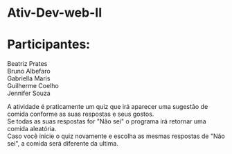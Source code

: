 # Ativ-Dev-web-II

# Participantes:

Beatriz Prates\
Bruno Albefaro\
Gabriella Maris\
Guilherme Coelho\
Jennifer Souza

A atividade é praticamente um quiz que irá aparecer uma sugestão de comida conforme as suas respostas e seus gostos.\
Se todas as suas respostas for "Não sei" o programa irá retornar uma comida aleatória.\
Caso você inicie o quiz novamente e escolha as mesmas respostas de "Não sei", a comida será diferente da ultima.
